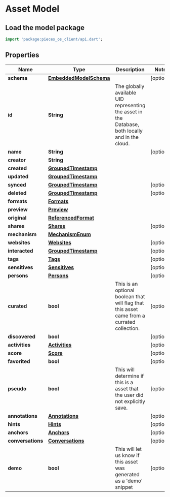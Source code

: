 # Asset Model

## Load the model package
```dart
import 'package:pieces_os_client/api.dart';
```

## Properties
Name | Type | Description | Notes
------------ | ------------- | ------------- | -------------
**schema** | [**EmbeddedModelSchema**](EmbeddedModelSchema) |  | [optional] 
**id** | **String** | The globally available UID representing the asset in the Database, both locally and in the cloud. | 
**name** | **String** |  | [optional] 
**creator** | **String** |  | 
**created** | [**GroupedTimestamp**](GroupedTimestamp) |  | 
**updated** | [**GroupedTimestamp**](GroupedTimestamp) |  | 
**synced** | [**GroupedTimestamp**](GroupedTimestamp) |  | [optional] 
**deleted** | [**GroupedTimestamp**](GroupedTimestamp) |  | [optional] 
**formats** | [**Formats**](Formats) |  | 
**preview** | [**Preview**](Preview) |  | 
**original** | [**ReferencedFormat**](ReferencedFormat) |  | 
**shares** | [**Shares**](Shares) |  | [optional] 
**mechanism** | [**MechanismEnum**](MechanismEnum) |  | 
**websites** | [**Websites**](Websites) |  | [optional] 
**interacted** | [**GroupedTimestamp**](GroupedTimestamp) |  | [optional] 
**tags** | [**Tags**](Tags) |  | [optional] 
**sensitives** | [**Sensitives**](Sensitives) |  | [optional] 
**persons** | [**Persons**](Persons) |  | [optional] 
**curated** | **bool** | This is an optional boolean that will flag that this asset came from a currated collection. | [optional] 
**discovered** | **bool** |  | [optional] 
**activities** | [**Activities**](Activities) |  | [optional] 
**score** | [**Score**](Score) |  | [optional] 
**favorited** | **bool** |  | [optional] 
**pseudo** | **bool** | This will determine if this is a asset that the user did not explicitly save. | [optional] 
**annotations** | [**Annotations**](Annotations) |  | [optional] 
**hints** | [**Hints**](Hints) |  | [optional] 
**anchors** | [**Anchors**](Anchors) |  | [optional] 
**conversations** | [**Conversations**](Conversations) |  | [optional] 
**demo** | **bool** | This will let us know if this asset was generated as a 'demo' snippet | [optional] 




